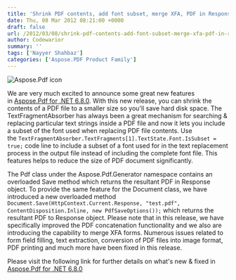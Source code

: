```yaml
---
title: 'Shrink PDF contents, add font subset, merge XFA, PDF in Response object'
date: Thu, 08 Mar 2012 08:21:00 +0000
draft: false
url: /2012/03/08/shrink-pdf-contents-add-font-subset-merge-xfa-pdf-in-response-object/
author: Codewarior
summary: ''
tags: ['Nayyer Shahbaz']
categories: ['Aspose.PDF Product Family']
---
```


![Aspose.Pdf icon][1]

We are very much excited to announce some great new features in [Aspose.Pdf for .NET 6.8.0][2]. With this new release, you can shrink the contents of a PDF file to a smaller size so you'll save hard disk space. The TextFragmentAbsorber has always been a great mechanism for searching & replacing particular text strings inside a PDF file and now it lets you include a subset of the font used when replacing PDF file contents. Use the `TextFragmentAbsorber.TextFragments[1].TextState.Font.IsSubset = true;` code line to include a subset of a font used for in the text replacement process in the output file instead of including the complete font file. This features helps to reduce the size of PDF document significantly.

The Pdf class under the Aspose.Pdf.Generator namespace contains an overloaded Save method which returns the resultant PDF in Response object. To provide the same feature for the Document class, we have introduced a new overloaded method `Document.Save(HttpContext.Current.Response, "test.pdf", ContentDisposition.Inline, new PdfSaveOptions());` which returns the resultant PDF to Response object. Please note that in this release, we have specifically improved the PDF concatenation functionality and we also are introducing the capability to merge XFA forms. Numerous issues related to form field filling, text extraction, conversion of PDF files into image format, PDF printing and much more have been fixed in this release.

Please visit the following link for further details on what's new & fixed in [Aspose.Pdf for .NET 6.8.0][3]




[1]: http://www.aspose.com/Images/aspose.pdf-logo2.jpg
[2]: http://www.aspose.com/community/files/51/.net-components/aspose.pdf-for-.net/entry366517.aspx
[3]: http://www.aspose.com/community/files/51/.net-components/aspose.pdf-for-.net/entry366517.aspx




